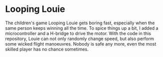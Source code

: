 # Looping Louie

The children's game Looping Louie gets boring fast, especially when the same person keeps winning all the time. To spice things up a bit, I added a microcontroller and a H-bridge to drive the motor. With the code in this repository, Louie can not only randomly change speed, but also perform some wicked flight manoeuvres. Nobody is safe any more, even the most skilled player has no chance sometimes.